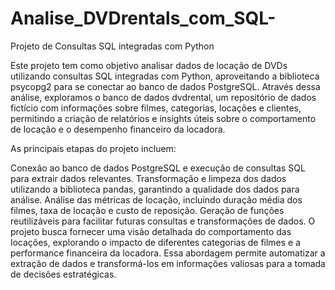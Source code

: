 # Analise_DVDrentals_com_SQL-
Projeto de Consultas SQL integradas com Python

Este projeto tem como objetivo analisar dados de locação de DVDs utilizando consultas SQL integradas com Python, aproveitando a biblioteca psycopg2 para se conectar ao banco de dados PostgreSQL. Através dessa análise, exploramos o banco de dados dvdrental, um repositório de dados fictício com informações sobre filmes, categorias, locações e clientes, permitindo a criação de relatórios e insights úteis sobre o comportamento de locação e o desempenho financeiro da locadora.

As principais etapas do projeto incluem:

Conexão ao banco de dados PostgreSQL e execução de consultas SQL para extrair dados relevantes.
Transformação e limpeza dos dados utilizando a biblioteca pandas, garantindo a qualidade dos dados para análise.
Análise das métricas de locação, incluindo duração média dos filmes, taxa de locação e custo de reposição.
Geração de funções reutilizáveis para facilitar futuras consultas e transformações de dados.
O projeto busca fornecer uma visão detalhada do comportamento das locações, explorando o impacto de diferentes categorias de filmes e a performance financeira da locadora. Essa abordagem permite automatizar a extração de dados e transformá-los em informações valiosas para a tomada de decisões estratégicas.
